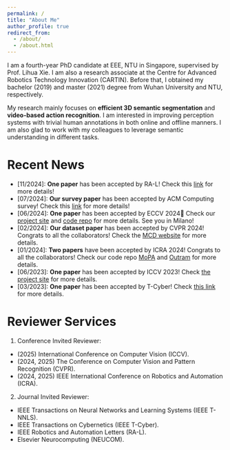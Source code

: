 ```yaml
---
permalink: /
title: "About Me"
author_profile: true
redirect_from: 
  - /about/
  - /about.html
---
```


I am a fourth-year PhD candidate at EEE, NTU in Singapore, supervised by Prof. Lihua Xie. I am also a research associate at the Centre for Advanced Robotics Technology Innovation (CARTIN). Before that, I obtained my bachelor (2019) and master (2021) degree from Wuhan University and NTU, respectively.

My research mainly focuses on **efficient 3D semantic segmentation** and **video-based action recognition**. I am interested in improving perception systems with trivial human annotations in both online and offline manners. I am also glad to work with my colleagues to leverage semantic understanding in different tasks.

Recent News
======
* \[11/2024\]: **One paper** has been accepted by RA-L! Check this [link](https://ieeexplore.ieee.org/document/10715566?source=authoralert) for more details!
* \[07/2024\]: **Our survey paper** has been accepted by ACM Computing survey! Check this [link](https://dl.acm.org/doi/10.1145/3679010) for more details!
* \[06/2024\]: **One paper** has been accepted by ECCV 2024🥳 Check our [project site](https://sites.google.com/view/eccv24-latte) and [code repo](https://github.com/AronCao49/Latte/) for more details. See you in Milano!
* \[02/2024\]: **Our dataset paper** has been accepted by CVPR 2024! Congrats to all the collaborators! Check the [MCD website](https://mcdviral.github.io/) for more details.
* \[01/2024\]: **Two papers** have been accepted by ICRA 2024! Congrats to all the collaborators! Check our code repo [MoPA](https://github.com/AronCao49/MoPA) and [Outram](https://github.com/Pamphlett/Outram) for more details.
* \[06/2023\]: **One paper** has been accepted by ICCV 2023! Check [the project site](https://sites.google.com/view/mmcotta) for more details.
* \[03/2023\]: **One paper** has been accepted by T-Cyber! Check [this link](https://ieeexplore.ieee.org/document/10106103/) for more details.


Reviewer Services
=====
1. Conference Invited Reviewer:
  * (2025) International Conference on Computer Vision (ICCV).
  * (2024, 2025) The Conference on Computer Vision and Pattern Recognition (CVPR).
  * (2024, 2025) IEEE International Conference on Robotics and Automation (ICRA).
2. Journal Invited Reviewer:
  * IEEE Transactions on Neural Networks and Learning Systems (IEEE T-NNLS).
  * IEEE Transactions on Cybernetics (IEEE T-Cyber).
  * IEEE Robotics and Automation Letters (RA-L).
  * Elsevier Neurocomputing (NEUCOM).

<br>
<script type='text/javascript' id='clustrmaps' src='//cdn.clustrmaps.com/map_v2.js?cl=ffffff&w=300&t=tt&d=Ra1w2EWIZp7rg8IGEJmfr9UFMUMrreNOW2BkWITL4nw'></script>